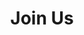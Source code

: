 ---
title: "Join Us"  # Add a page title.
summary: "Stay in the loop with Sounds of Nature"  # Add a page description.
type: "widget_page"  # Page type is a Widget Page
---